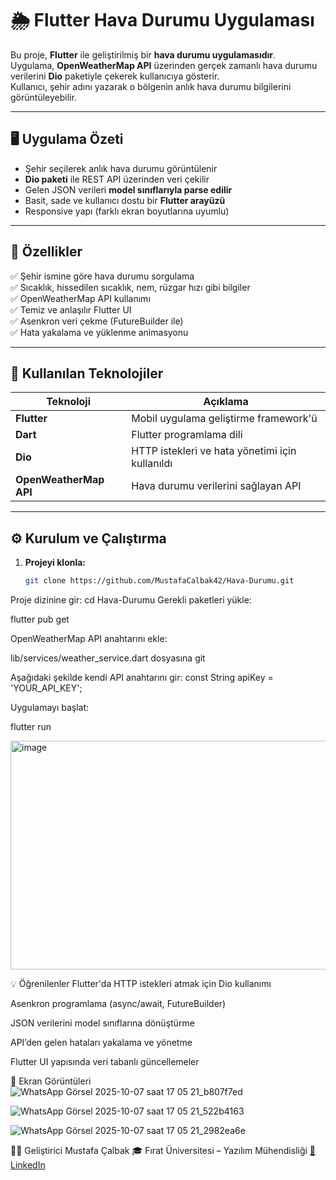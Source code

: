 # 🌦️ Flutter Hava Durumu Uygulaması

Bu proje, **Flutter** ile geliştirilmiş bir **hava durumu uygulamasıdır**.  
Uygulama, **OpenWeatherMap API** üzerinden gerçek zamanlı hava durumu verilerini **Dio** paketiyle çekerek kullanıcıya gösterir.  
Kullanıcı, şehir adını yazarak o bölgenin anlık hava durumu bilgilerini görüntüleyebilir.

---

## 🖥️ Uygulama Özeti

- Şehir seçilerek anlık hava durumu görüntülenir  
- **Dio paketi** ile REST API üzerinden veri çekilir  
- Gelen JSON verileri **model sınıflarıyla parse edilir**  
- Basit, sade ve kullanıcı dostu bir **Flutter arayüzü**  
- Responsive yapı (farklı ekran boyutlarına uyumlu)

---

## 🚀 Özellikler

✅ Şehir ismine göre hava durumu sorgulama  
✅ Sıcaklık, hissedilen sıcaklık, nem, rüzgar hızı gibi bilgiler  
✅ OpenWeatherMap API kullanımı  
✅ Temiz ve anlaşılır Flutter UI  
✅ Asenkron veri çekme (FutureBuilder ile)  
✅ Hata yakalama ve yüklenme animasyonu  

---

## 🧰 Kullanılan Teknolojiler

| Teknoloji | Açıklama |
|------------|-----------|
| **Flutter** | Mobil uygulama geliştirme framework'ü |
| **Dart** | Flutter programlama dili |
| **Dio** | HTTP istekleri ve hata yönetimi için kullanıldı |
| **OpenWeatherMap API** | Hava durumu verilerini sağlayan API |

---

## ⚙️ Kurulum ve Çalıştırma

1. **Projeyi klonla:**
   ```bash
   git clone https://github.com/MustafaCalbak42/Hava-Durumu.git
Proje dizinine gir:
cd Hava-Durumu
Gerekli paketleri yükle:

flutter pub get

OpenWeatherMap API anahtarını ekle:

lib/services/weather_service.dart dosyasına git

Aşağıdaki şekilde kendi API anahtarını gir:
const String apiKey = 'YOUR_API_KEY';

Uygulamayı başlat:

flutter run

<img width="655" height="366" alt="image" src="https://github.com/user-attachments/assets/9333b45d-1e69-4c28-94f8-84e8dd756731" />

  

💡 Öğrenilenler
Flutter'da HTTP istekleri atmak için Dio kullanımı

Asenkron programlama (async/await, FutureBuilder)

JSON verilerini model sınıflarına dönüştürme

API’den gelen hataları yakalama ve yönetme

Flutter UI yapısında veri tabanlı güncellemeler

📸 Ekran Görüntüleri
![WhatsApp Görsel 2025-10-07 saat 17 05 21_b807f7ed](https://github.com/user-attachments/assets/2f892cbd-acde-4ab8-a831-39f329db3434)

![WhatsApp Görsel 2025-10-07 saat 17 05 21_522b4163](https://github.com/user-attachments/assets/925066a6-9d47-468a-b271-5e8449e653ee)

![WhatsApp Görsel 2025-10-07 saat 17 05 21_2982ea6e](https://github.com/user-attachments/assets/8471705d-1197-442d-9799-8826a8821e2c)





👨‍💻 Geliştirici
Mustafa Çalbak
🎓 Fırat Üniversitesi – Yazılım Mühendisliği
[🔗 LinkedIn](https://www.linkedin.com/in/mustafa-calbak/)
